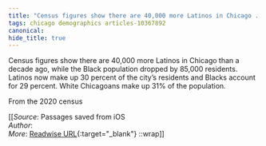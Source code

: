 ```yaml
---
title: "Census figures show there are 40,000 more Latinos in Chicago ..."
tags: chicago demographics articles-10367892
canonical: 
hide_title: true
---
```


Census figures show there are 40,000 more Latinos in Chicago than a decade ago, while the Black population dropped by 85,000 residents. Latinos now make up 30 percent of the city’s residents and Blacks account for 29 percent. White Chicagoans make up 31% of the population.

From the 2020 census


[[_Source_: Passages saved from iOS<br>
_Author_: <br>
_More_: [Readwise URL](https://readwise.io/open/213713829){:target="_blank"}
::wrap]]